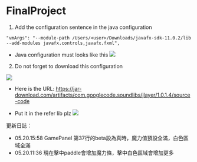 # FinalProject
1. Add the configuration sentence in the java configuration

```
"vmArgs": "--module-path /Users/<user>/Downloads/javafx-sdk-11.0.2/lib --add-modules javafx.controls,javafx.fxml",
```


 * Java configuration must looks like this
![](https://i.imgur.com/sfXtJg8.png)

2. Do not forget to download this configuration

![](https://i.imgur.com/YY2UGRA.png)

 * Here is the URL:
https://jar-download.com/artifacts/com.googlecode.soundlibs/jlayer/1.0.1.4/source-code

 *  Put it in the refer lib plz
![](https://i.imgur.com/7xCGvRb.png)




更新日誌：
* 05.20.15:58 GamePanel 第37行的beta設為真時，魔力值預設全滿，白色區域全滿
* 05.20.11:36 現在擊中paddle會增加魔力條，擊中白色區域會增加更多
